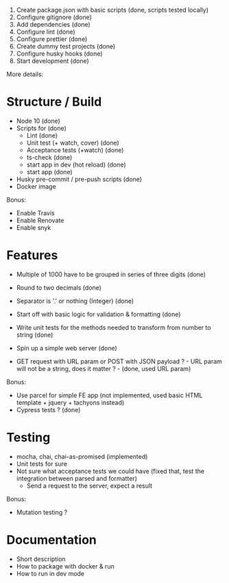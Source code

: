 1. Create package.json with basic scripts (done, scripts tested locally)
1. Configure gitignore (done)
1. Add dependencies (done)
1. Configure lint (done)
1. Configure prettier (done)
1. Create dummy test projects (done)
1. Configure husky hooks (done)
1. Start development (done)

More details:

# Structure / Build

- Node 10 (done)
- Scripts for (done)
  - Lint (done)
  - Unit test (+ watch, cover) (done)
  - Acceptance tests (+watch) (done)
  - ts-check (done)
  - start app in dev (hot reload) (done)
  - start app (done)
- Husky pre-commit / pre-push scripts (done)
- Docker image

Bonus:
* Enable Travis
* Enable Renovate
* Enable snyk

# Features

- Multiple of 1000 have to be grouped in series of three digits (done)
- Round to two decimals (done)
- Separator is '.' or nothing (Integer) (done)

- Start off with basic logic for validation & formatting (done)
- Write unit tests for the methods needed to transform from number to string (done)

- Spin up a simple web server (done)
- GET request with URL param or POST with JSON payload ? - URL param will not be a string, does it matter ? - (done, used URL param)

Bonus: 
- Use parcel for simple FE app (not implemented, used basic HTML template + jquery + tachyons instead)
- Cypress tests ? (done)

# Testing

- mocha, chai, chai-as-promised (implemented)
- Unit tests for sure
- Not sure what acceptance tests we could have (fixed that, test the integration between parsed and formatter)
    - Send a request to the server, expect a result

Bonus:
* Mutation testing ?

# Documentation

- Short description
- How to package with docker & run
- How to run in dev mode

